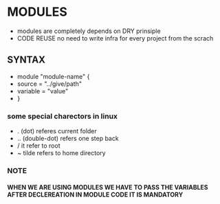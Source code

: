 # MODULES
* modules are completely depends on DRY prinsiple
* CODE REUSE no need to write infra for every project from the scrach
## SYNTAX
* module "module-name" {
*    source = "../give/path"
*    variable = "value"
* }
### some special charectors in linux
* . (dot) referes current folder
* .. (double-dot) refers one step back
* / it refer to root
* ~ tilde refers to home directory 

### NOTE
#### WHEN WE ARE USING MODULES WE HAVE TO PASS THE VARIABLES AFTER DECLEREATION IN MODULE CODE IT IS MANDATORY
